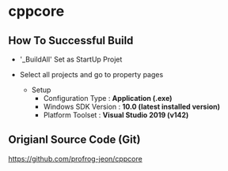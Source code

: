 # cppcore


## How To Successful Build

- '_BuildAll' Set as StartUp Projet

- Select all projects and go to property pages

  - Setup
    - Configuration Type : **Application (.exe)**
    - Windows SDK Version : **10.0 (latest installed version)**
    - Platform Toolset : **Visual Studio 2019 (v142)**
    

## Origianl Source Code (Git)

https://github.com/profrog-jeon/cppcore
